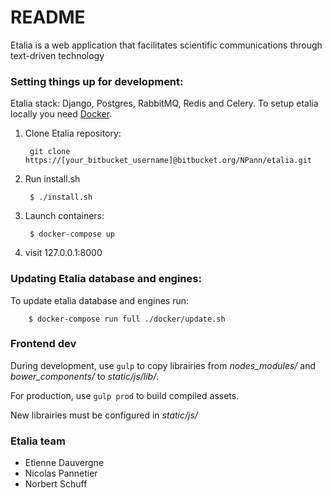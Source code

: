 # README #

Etalia is a web application that facilitates scientific communications through 
text-driven technology 

### Setting things up for development:

Etalia stack: Django, Postgres, RabbitMQ, Redis and Celery. 
To setup etalia locally you need [Docker](https://www.docker.com/).   

1. Clone Etalia repository:
        
        git clone https://[your_bitbucket_username]@bitbucket.org/NPann/etalia.git

2. Run install.sh

        $ ./install.sh

3. Launch containers:        

        $ docker-compose up

4. visit 127.0.0.1:8000


### Updating Etalia database and engines:

To update etalia database and engines run:

        $ docker-compose run full ./docker/update.sh

### Frontend dev ###

During development, use ```gulp``` to copy librairies from *nodes_modules/* and *bower_components/* to *static/js/lib/*.

For production, use ```gulp prod``` to build compiled assets. 

New librairies must be configured in *static/js/*

### Etalia team ###

* Etienne Dauvergne
* Nicolas Pannetier
* Norbert Schuff
